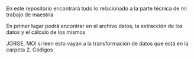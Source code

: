 En este repositorio encontrará todo lo relacionado a la parte técnica de mi trabajo de maestría

En primer lugar podrá encontrar en el archivo datos, la extracción de los datos y el cálculo de los mismos


JORGE, MOI si leen esto vayan a la transformación de datos que está en la carpeta 2. Códigos
